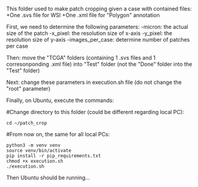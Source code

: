 This folder used to make patch cropping given a case with contained files:
	+One .svs file for WSI
	+One .xml file for "Polygon" annotation



First, we need to determine the following parameters:
	-micron: the actual size of the patch
	-x_pixel: the resolution size of x-axis
	-y_pixel: the resolution size of y-axis
	-images_per_case: determine number of patches per case

Then: move the "TCGA" folders (containing 1 .svs files and 1 corresonponding .xml file) into "Test" folder
(not the "Done" folder into the "Test" folder)

Next: change these parameters in execution.sh file (do not change the "root" parameter)

Finally, on Ubuntu, execute the commands:

#Change directory to this folder (could be different regarding local PC):
```
cd ~/patch_crop
```
#From now on, the same for all local PCs:

```
python3 -m venv venv
source venv/bin/activate
pip install -r pip_requirements.txt
chmod +x execution.sh
./execution.sh
```
Then Ubuntu should be running...

